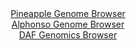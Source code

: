 <div id="Pineapple_Genome_Browser" align="center">
  <a href="https://igv.org/app/?sessionURL=blob:zZJfa9swFMW_i6BjA8eW7cSJDWW4f7ak7dKumZs2pZhrW3ZEbUmR5LhNyHefVjb2skLzsDHQg3S50j3n6LdFayIV5QxFyLPdge26yEJqybsZNKImU2iIQlEJtSIWkqQkkrCcoGiLSlAakusLc3OptVCR41Ateg2witvKt6GBDWfQKTvnjXPM6xoyLkFzqZwjCWvu0Grd60gGQthmtm8PnAI0OFCLJWeKO4KwKu3Me.mvUloRxhuSNm2t6YuA1OgxGgu7hI_xfBbnOVHqnDxPisP4fBLf.KfJ4nNwvEgux_MkmL.b0YqBbiU55AvpKcL6l1fl7CqrhX95Fk8HTysy_Xrgn7w7fRJUEnXoDt2RP8JeMDLBUFaQp__Js1l0T99jvCQnpZyLRMAZ_dbdHnhHt6zUozudT_7oPEQ7C9U8bw0JKF_KYeRiy8eBNfCC3o.tO7IwDk0.klMU3T9YSEvIH037_RbpZ2F4QYqs2hd0LMRlQSSKeiHGQzcMvUF_2Mdh6O6sLWpl_ffC_ZRch0PsxZ4XpCWttYG5SBUTygbG7HVe2tVmzzQrtfnStW0N02kxS8pi7MMNTIrxKI5fydJCZvTLBxqjb1H0T7h7ixBbZ_vCVk3o4.Jsox8zervSG5VNqouGn66C_t2r8ewXTcllA9r0m4o5_qRtDZIC06awpopmtKb6eW5S5B2KXM830KKc19xQiGSVvccWttwB_vAbTn_3sPsO">Pineapple Genome Browser</a>
</div>
<div id="Alphonso_Genome_Browser" align="center">
  <a href="https://igv.org/app/?sessionURL=blob:zZJfb9owFMW_i6VWmxQS2wFCIlUT0LL.oWXAWFqqKnISJ1gkdrBN0oL47vOqTXtZpfKwaZIf7Ktr33OOf3tQU6mY4CAA2EYdGyFgAbUSzZyUVUHvSEkVCDJSKGoBSTMqKU8oCPYgI0qTxWxsbq60rlTgOExXrZLwXNjKtUlJdoKTRtmJKJ2hKAoSC0m0kMoZSFILh.V1q6ExqSrbzHbtjpMSTRxSVCvBlXAqyvOoMe9Fv0pRTrkoaVRuC81eBURGj9GY2hn51A_n_SShSt3Ql6v0rH9z1f_mXiyWn7vD5WJyGS664emc5ZzoraRnqN6c4AHmg2kePqhrPV7Npos48y78lchP3PPTi.eKSarOkId6bg.2ITbRMJ7S5__JtVnsSOe3J3gUh6OUrL_kaJIMHu46EKPzLVmG06s3nB8sUIhka1gAyUp6AYKWC7tWB3dbP7aoZ0Hom3ykYCB4fLKAliRZm_bHPdAvlSEGKLrZvsJjASFTKkHQ8iH0kO_jTttrQ99HB2sPtrL4e.GOFjPfg7iPcTfKWKENzmmkeKVswrldJ5md745Mc3Y7X66HBqV4vIPN_abNNebd9H64HnjtNzkyw1._0Fh9j6Z_Qt57hNg6Pha3iWt4251_zaZ5vxmZfTW7DmcyH47lpH3Z.2NErjF8XDyZkCXRpt9UzPEnczWRjHBtCjVTLGYF0y.hSVI0IEDYNeiCRBTCsAhkHn.AFrRQB378jah7eDp8Bw--">Alphonso Genome Browser</a>
</div>


<div id="DAF_Genomics_Browser" align="center">
  <a href="https://igv.org/app/?sessionURL=blob:tZH7a9swEMf_l4P0J78kv2JDGO6WrG1CC868jJYSVFt.UMvyJLlpEvK_T_M6BhtlDDqQDh33.J7uc4QnKmTDO4gBW8i3EAIDZM13a8L6ll4TRiXEJWklNUDQkgra5RTiI5REKpKlK11ZK9XL2LYLUpoV7ThrcmlJ1yK9KfmgaqpTTWwRRg68Iztp5ZzpZEVs0vY17yS3SZ5TKU3H7mlXbXdEm5.x7diSbtnQqmZU3eoh9GCFVRI9bdMV9Pkvg_wHZX2ad8lmnYz1S7q_LGbJ8jL57M6z24_B.9vs5mKTBZuzdVN1RA2CzjY756EIVxN8fnXzxU0neOFdedr7dHGoUJb61cT9cDZ_7htB5QyFaOpOHdcN4GRAy_NBg4C8FihGnhHiqYE9z3x5un6gNyF4A_HdvQFKkPxRp98dQe17jQsk_TqM5AzgoqACYjNynBBFEfa90HOiCJ2MIwyifWOeiyyNQgcnGAfWA2Fav2zacYla6M_gW8H8rbO._wrrcdVHTrlyFr6_9PD.Op0fvhOLmDbnIn8FlQGvfq3kghGlQz_cFzCk1YqMduoXGfd0f_oG">DAF Genomics Browser</a>
</div>
